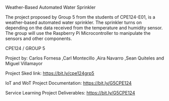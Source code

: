Weather-Based Automated Water Sprinkler

The project proposed by Group 5 from the students of CPE124-E01, is a weather-based automated water sprinkler. The sprinkler turns on depending on the data received from the temperature and humidity sensor. The group will use the Raspberry Pi Microcontroller to manipulate the sensors and other components.

CPE124 / GROUP 5

Project by: Carlos Fornesa ,Carl Montecillo ,Aira Navarro ,Sean Quiteles and Miguel Villamayor

Project Sked link: https://bit.ly/cpe124grp5

IoT and WoT Project Documentation: https://bit.ly/G5CPE124

Service Learning Project Deliverables: https://bit.ly/G5CPE124

